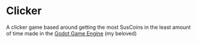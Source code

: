 # Clicker

A clicker game based around getting the most SusCoins in the least amount of time made in the [Godot Game Engine](https://godotengine.org) (my beloved) 
